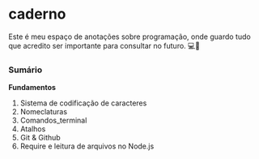 # caderno

Este é meu espaço de anotações sobre programação, onde guardo tudo que acredito ser importante para consultar no futuro. 💻🌱

### Sumário

**Fundamentos**
1. Sistema de codificação de caracteres
2. Nomeclaturas
3. Comandos_terminal
4. Atalhos
5. Git & Github
6. Require e leitura de arquivos no Node.js
